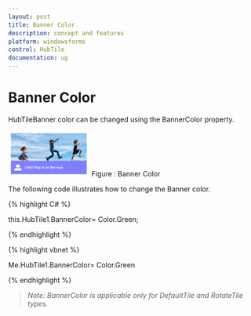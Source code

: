 ```yaml
---
layout: post
title: Banner Color
description: concept and features
platform: windowsforms
control: HubTile
documentation: ug
--- 
```

# Banner Color

HubTileBanner color can be changed using the BannerColor property. 

![hub](Concept-and-Features_images/Concept-and-Features_img11.png) 
Figure : Banner Color


The following code illustrates how to change the Banner color.

{% highlight C# %}  

this.HubTile1.BannerColor= Color.Green;

{% endhighlight %}



{% highlight vbnet %} 

Me.HubTile1.BannerColor= Color.Green

{% endhighlight %}



> _Note: BannerColor is applicable only for DefaultTile and RotateTile types._
